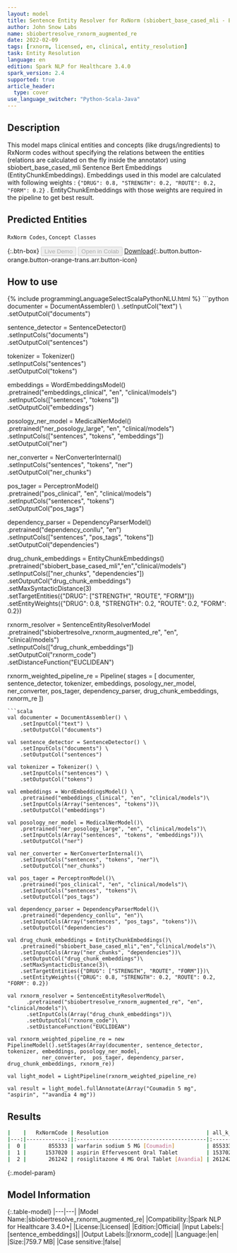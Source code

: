 ```yaml
---
layout: model
title: Sentence Entity Resolver for RxNorm (sbiobert_base_cased_mli - EntityChunkEmbeddings)
author: John Snow Labs
name: sbiobertresolve_rxnorm_augmented_re
date: 2022-02-09
tags: [rxnorm, licensed, en, clinical, entity_resolution]
task: Entity Resolution
language: en
edition: Spark NLP for Healthcare 3.4.0
spark_version: 2.4
supported: true
article_header:
  type: cover
use_language_switcher: "Python-Scala-Java"
---
```


## Description

This model maps clinical entities and concepts (like drugs/ingredients) to RxNorm codes without specifying the relations between the entities (relations are calculated on the fly inside the annotator) using sbiobert_base_cased_mli Sentence Bert Embeddings (EntityChunkEmbeddings). Embeddings used in this model are calculated with following weights : `{"DRUG": 0.8, "STRENGTH": 0.2, "ROUTE": 0.2, "FORM": 0.2}` . EntityChunkEmbeddings with those weights are required in the pipeline to get best result.

## Predicted Entities

`RxNorm Codes`, `Concept Classes`

{:.btn-box}
<button class="button button-orange" disabled>Live Demo</button>
<button class="button button-orange" disabled>Open in Colab</button>
[Download](https://s3.amazonaws.com/auxdata.johnsnowlabs.com/clinical/models/sbiobertresolve_rxnorm_augmented_re_en_3.4.0_2.4_1644395696788.zip){:.button.button-orange.button-orange-trans.arr.button-icon}

## How to use



<div class="tabs-box" markdown="1">
{% include programmingLanguageSelectScalaPythonNLU.html %}
```python
documenter = DocumentAssembler() \
    .setInputCol("text") \
    .setOutputCol("documents")

sentence_detector = SentenceDetector() \
    .setInputCols("documents") \
    .setOutputCol("sentences")

tokenizer = Tokenizer() \
    .setInputCols("sentences") \
    .setOutputCol("tokens")

embeddings = WordEmbeddingsModel() \
    .pretrained("embeddings_clinical", "en", "clinical/models")\
    .setInputCols(["sentences", "tokens"])\
    .setOutputCol("embeddings")

posology_ner_model = MedicalNerModel()\
    .pretrained("ner_posology_large", "en", "clinical/models")\
    .setInputCols(["sentences", "tokens", "embeddings"])\
    .setOutputCol("ner")

ner_converter = NerConverterInternal()\
    .setInputCols("sentences", "tokens", "ner")\
    .setOutputCol("ner_chunks")

pos_tager = PerceptronModel()\
    .pretrained("pos_clinical", "en", "clinical/models")\
    .setInputCols("sentences", "tokens")\
    .setOutputCol("pos_tags")

dependency_parser = DependencyParserModel()\
    .pretrained("dependency_conllu", "en")\
    .setInputCols(["sentences", "pos_tags", "tokens"])\
    .setOutputCol("dependencies")

drug_chunk_embeddings = EntityChunkEmbeddings()\
    .pretrained("sbiobert_base_cased_mli","en","clinical/models")\
    .setInputCols(["ner_chunks", "dependencies"])\
    .setOutputCol("drug_chunk_embeddings")\
    .setMaxSyntacticDistance(3)\
    .setTargetEntities({"DRUG": ["STRENGTH", "ROUTE", "FORM"]})\
    .setEntityWeights({"DRUG": 0.8, "STRENGTH": 0.2, "ROUTE": 0.2, "FORM": 0.2})

rxnorm_resolver = SentenceEntityResolverModel\
      .pretrained("sbiobertresolve_rxnorm_augmented_re", "en", "clinical/models")\
      .setInputCols(["drug_chunk_embeddings"])\
      .setOutputCol("rxnorm_code")\
      .setDistanceFunction("EUCLIDEAN")

rxnorm_weighted_pipeline_re = Pipeline(
    stages = [
        documenter,
        sentence_detector,
        tokenizer,
        embeddings,
        posology_ner_model,
        ner_converter,
        pos_tager,
        dependency_parser,
        drug_chunk_embeddings,
        rxnorm_re
        ])
```
```scala
val documenter = DocumentAssembler() \
    .setInputCol("text") \
    .setOutputCol("documents")

val sentence_detector = SentenceDetector() \
    .setInputCols("documents") \
    .setOutputCol("sentences")

val tokenizer = Tokenizer() \
    .setInputCols("sentences") \
    .setOutputCol("tokens")

val embeddings = WordEmbeddingsModel() \
    .pretrained("embeddings_clinical", "en", "clinical/models")\
    .setInputCols(Array("sentences", "tokens"))\
    .setOutputCol("embeddings")

val posology_ner_model = MedicalNerModel()\
    .pretrained("ner_posology_large", "en", "clinical/models")\
    .setInputCols(Array("sentences", "tokens", "embeddings"))\
    .setOutputCol("ner")

val ner_converter = NerConverterInternal()\
    .setInputCols("sentences", "tokens", "ner")\
    .setOutputCol("ner_chunks")

val pos_tager = PerceptronModel()\
    .pretrained("pos_clinical", "en", "clinical/models")\
    .setInputCols("sentences", "tokens")\
    .setOutputCol("pos_tags")

val dependency_parser = DependencyParserModel()\
    .pretrained("dependency_conllu", "en")\
    .setInputCols(Array("sentences", "pos_tags", "tokens"))\
    .setOutputCol("dependencies")

val drug_chunk_embeddings = EntityChunkEmbeddings()\
    .pretrained("sbiobert_base_cased_mli","en","clinical/models")\
    .setInputCols(Array("ner_chunks", "dependencies"))\
    .setOutputCol("drug_chunk_embeddings")\
    .setMaxSyntacticDistance(3)\
    .setTargetEntities({"DRUG": ["STRENGTH", "ROUTE", "FORM"]})\
    .setEntityWeights({"DRUG": 0.8, "STRENGTH": 0.2, "ROUTE": 0.2, "FORM": 0.2})

val rxnorm_resolver = SentenceEntityResolverModel\
      .pretrained("sbiobertresolve_rxnorm_augmented_re", "en", "clinical/models")\
      .setInputCols(Array("drug_chunk_embeddings"))\
      .setOutputCol("rxnorm_code")\
      .setDistanceFunction("EUCLIDEAN")

val rxnorm_weighted_pipeline_re = new PipelineModel().setStages(Array(documenter, sentence_detector, tokenizer, embeddings, posology_ner_model, 
           ner_converter,  pos_tager, dependency_parser, drug_chunk_embeddings, rxnorm_re))

val light_model = LightPipeline(rxnorm_weighted_pipeline_re)

val result = light_model.fullAnnotate(Array("Coumadin 5 mg", "aspirin", ""avandia 4 mg"))
```
</div>

## Results

```bash
|    |   RxNormCode | Resolution                               | all_k_results                     | all_k_distances                   | all_k_cosine_distances            | all_k_resolutions                                               | all_k_aux_labels                  |
|---:|-------------:|:-----------------------------------------|:----------------------------------|:----------------------------------|:----------------------------------|:----------------------------------------------------------------|:----------------------------------|
|  0 |       855333 | warfarin sodium 5 MG [Coumadin]          | 855333:::432467:::438740:::103... | 3.0367:::4.7790:::4.7790:::5.3... | 0.0161:::0.0395:::0.0395:::0.0... | warfarin sodium 5 MG [Coumadin]:::coumarin 5 MG Oral Tablet:... | Branded Drug Comp:::Clinical D... |
|  1 |      1537020 | aspirin Effervescent Oral Tablet         | 1537020:::1191:::1295740:::405... | 0.0000:::0.0000:::4.1826:::5.7... | 0.0000:::0.0000:::0.0292:::0.0... | aspirin Effervescent Oral Tablet:::aspirin:::aspirin Oral Po... | Clinical Drug Form:::Ingredien... |
|  2 |       261242 | rosiglitazone 4 MG Oral Tablet [Avandia] | 261242:::810073:::153845:::109... | 0.0000:::4.7482:::5.0125:::5.2... | 0.0000:::0.0365:::0.0409:::0.0... | rosiglitazone 4 MG Oral Tablet [Avandia]:::fesoterodine fuma... | Branded Drug:::Branded Drug Co... |
```

{:.model-param}
## Model Information

{:.table-model}
|---|---|
|Model Name:|sbiobertresolve_rxnorm_augmented_re|
|Compatibility:|Spark NLP for Healthcare 3.4.0+|
|License:|Licensed|
|Edition:|Official|
|Input Labels:|[sentence_embeddings]|
|Output Labels:|[rxnorm_code]|
|Language:|en|
|Size:|759.7 MB|
|Case sensitive:|false|